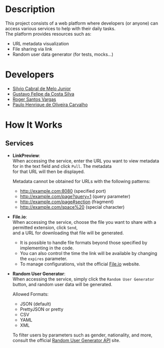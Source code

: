 # Description
This project consists of a web platform where developers (or anyone) can access various services to help with their daily tasks.  
The platform provides resources such as:

- URL metadata visualization
- File sharing via link
- Random user data generator (for tests, mocks...)

# Developers
- [Silvio Cabral de Melo Junior](https://github.com/SilvioCMJ)  
- [Gustavo Felipe da Costa Silva](https://github.com/gusttavofelipe)  
- [Roger Santos Vargas](https://github.com/Rogerdev02)  
- [Paulo Henrique de Oliveira Carvalho](https://github.com/Paulo-Henrique06)  

# How It Works
## Services

- **LinkPreview**:  
  When accessing the service, enter the URL you want to view metadata for in the text field and click `Pull`. The metadata  
  for that URL will then be displayed.

  Metadata cannot be obtained for URLs with the following patterns:  
  - http://example.com:8080 (specified port)  
  - http://example.com/page?query=1 (query parameter)  
  - http://example.com/page#section (fragment)  
  - http://example.com/space%20 (special character)  

- **File.io**:  
  When accessing the service, choose the file you want to share with a permitted extension, click `Send`,  
  and a URL for downloading that file will be generated.

  - It is possible to handle file formats beyond those specified by implementing in the code.
  - You can also control the time the link will be available by changing the `expires` parameter.
  - To manage configurations, visit the official [File.io](https://www.file.io/) website.

- **Random User Generator**:  
  When accessing the service, simply click the `Random User Generator` button, and random user data will be generated.

  Allowed Formats:
  - JSON (default)
  - PrettyJSON or pretty
  - CSV
  - YAML
  - XML

  To filter users by parameters such as gender, nationality, and more, consult the official [Random User Generator API](https://randomuser.me/documentation) site.
